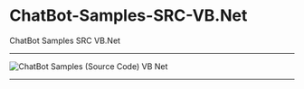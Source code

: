 # ChatBot-Samples-SRC-VB.Net
ChatBot Samples SRC VB.Net

** **

![ChatBot Samples (Source Code) VB Net](https://user-images.githubusercontent.com/74623428/147436281-280761de-be47-4a6b-bb8d-edb789ca3e7a.png)

** **
